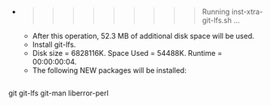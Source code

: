 * >>>>>>>>> Running inst-xtra-git-lfs.sh ...
  * After this operation, 52.3 MB of additional disk space will be used.
  * Install git-lfs.
  * Disk size = 6828116K. Space Used = 54488K. Runtime = 00:00:00:04.
  * The following NEW packages will be installed:
  ```bash
git git-lfs git-man liberror-perl
  ```
